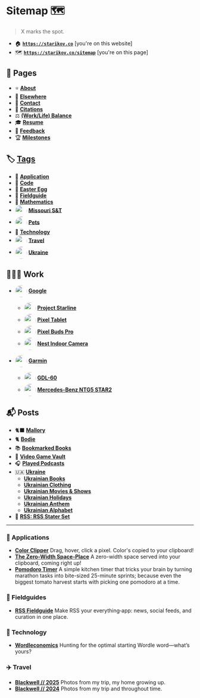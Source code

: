# Sitemap 🗺️
> X marks the spot.

- 🏠 **[`https://starikov.co`](https://starikov.co/)** [you're on this website]
- 🗺️ **[`https://starikov.co/sitemap`](https://starikov.co/sitemap)** [you're on this page]


## 📑 Pages
- ⭐ **[About](https://starikov.co/about)**
- 🔗 **[Elsewhere](https://starikov.co/elsewhere)**
- 💬 **[Contact](https://starikov.co/contact)**
- 🔖 **[Citations](https://starikov.co/citations/)**
- ⚖️ **[(Work/Life) Balance](https://starikov.co/balance)**
- 🎓 **[Resume](https://starikov.co/resume)**
- 📝 **[Feedback](https://starikov.co/feedback)**
- 🏆 **[Milestones](https://starikov.co/milestones)**


## 🏷️ [Tags](https://starikov.co/tags/)

- 📱 **[Application](https://starikov.co/tag/application/)**
- 🐛 **[Code](https://starikov.co/tag/code/)**
- 🥚 **[Easter Egg](https://starikov.co/tag/easter-egg/)**
- 📓 **[Fieldguide](https://starikov.co/tag/fieldguide/)**
- 🧮 **[Mathematics](https://starikov.co/tag/fieldguide/)**
- <img src="https://starikov.co/content/images/2025/05/missouri_s_t_logo.png" width="32" height="32" style="vertical-align:middle; display:inline; border-radius: 50%;"/> **[Missouri S&T](https://starikov.co/tag/missouri-s-t/)**
- <img src="https://starikov.co/content/images/size/w1600/2025/04/bodie-2.png" width="32" height="32" style="vertical-align:middle; display:inline; border-radius: 50%;"/> **[Pets](https://starikov.co/tag/pets/)**
- 🤖 **[Technology](https://starikov.co/tag/technology/)**
- <img src="https://starikov.co/content/images/2025/05/lone_cypress.png" width="32" height="32" style="vertical-align:middle; display:inline; border-radius: 50%;"/> **[Travel](https://starikov.co/tag/travel/)**
- <img src="https://starikov.co/content/images/2025/05/saint_javelin.png" width="32" height="32" style="vertical-align:middle; display:inline; border-radius: 50%;"/>  **[Ukraine](https://starikov.co/tag/ukraine/)**


## 🧑🏻‍💻 Work
- <img src="https://starikov.co/content/images/2025/05/google_logo.png" width="32" height="32" style="vertical-align:middle; display:inline; border-radius: 50%;"/> **[Google](https://starikov.co/tag/google/)**
    - <img src="https://starikov.co/content/images/2025/04/project-starline-official.jpeg" width="32" height="32" style="vertical-align:middle; display:inline; border-radius: 50%;"/> **[Project Starline](https://starikov.co/project-starline/)**
    - <img src="https://starikov.co/content/images/size/w1600/2025/04/pixel_tablet.jpg" width="32" height="32" style="vertical-align:middle; display:inline; border-radius: 50%;"/> **[Pixel Tablet](https://starikov.co/pixel-tablet/)**
    - <img src="https://starikov.co/content/images/size/w1600/2025/04/pixel_buds_pro.jpg" width="32" height="32" style="vertical-align:middle; display:inline; border-radius: 50%;"/> **[Pixel Buds Pro](https://starikov.co/pixel-buds-pro/)**
    - <img src="https://starikov.co/content/images/2025/04/nest_cam.jpg" width="32" height="32" style="vertical-align:middle; display:inline; border-radius: 50%;"/> **[Nest Indoor Camera](https://starikov.co/nest-camera/)**

- <img src="https://starikov.co/content/images/2025/05/garmin_logo.png" width="32" height="32" style="vertical-align:middle; display:inline; border-radius: 50%;"/> **[Garmin](https://starikov.co/tag/garmin/)**
    - <img src="https://starikov.co/content/images/2025/04/GDL60.png" width="32" height="32" style="vertical-align:middle; display:inline; border-radius: 50%;"/>  **[GDL-60](https://starikov.co/gdl60/)**
    - <img src="https://starikov.co/content/images/2025/04/NTG5-STAR2.jpeg" width="32" height="32" style="vertical-align:middle; display:inline; border-radius: 50%;"/> **[Mercedes-Benz NTG5 STAR2](https://starikov.co/garmin-ntg5-star2/)**

## 📬 Posts

- 🐈‍⬛ **[Mallory](https://starikov.co/mallory)**
- 🐈 **[Bodie](https://starikov.co/bodie)**
- 📚 **[Bookmarked Books](https://starikov.co/books)**
- 👾 **[Video Game Vault](https://starikov.co/video-games)**
- 🎧 **[Played Podcasts](https://starikov.co/podcasts)**
- 🇺🇦 **[Ukraine](https://starikov.co/ukraine)**
    - **[Ukrainian Books](https://starikov.co/ukrainian-books)**
    - **[Ukrainian Clothing](https://starikov.co/ukrainian-clothing)**
    - **[Ukrainian Movies & Shows](https://starikov.co/ukrainian-movies-shows)**
    - **[Ukrainian Holidays](https://starikov.co/ukrainian-holidays)**
    - **[Ukrainian Anthem](https://starikov.co/ukrainian-anthem)**
    - **[Ukrainian Alphabet](https://starikov.co/ukrainian-alphabet)**
- 📰 **[RSS: RSS Stater Set](https://starikov.co/rss-starter-set)**

---

### 📱 Applications

- **[Color Clipper](https://starikov.co/color-clipper/)** Drag, hover, click a pixel. Color's copied to your clipboard!
- **[The Zero-Width Space-Place](https://starikov.co/zero-width-space/)** A zero-width space served into your clipboard, coming right up!
- **[Pomodoro Timer](https://starikov.co/pomodoro/)** A simple kitchen timer that tricks your brain by turning marathon tasks into bite-sized 25-minute sprints; because even the biggest tomato harvest starts with picking one pomodoro at a time.

### 📓 Fieldguides

- **[RSS Fieldguide](https://starikov.co/rss-fieldguide)** Make RSS your everything‑app: news, social feeds, and curation in one place.


### 🤖 Technology

- **[Wordleconomics](https://starikov.co/wordleconomics/)** Hunting for the optimal starting Wordle word—what’s yours?


### ✈️ Travel

- **[Blackwell // 2025](https://starikov.co/blackwell-2025/)** Photos from my trip, my home growing up.
- **[Blackwell // 2024](https://starikov.co/blackwell-2024/)** Photos from my trip and throughout time.